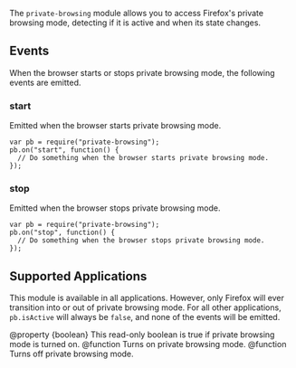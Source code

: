 <!-- contributed by Paul O’Shannessy [paul@oshannessy.com]  -->
<!-- edited by Noelle Murata [fiveinchpixie@gmail.com]  -->
<!-- contributed by Irakli Gozalishvili [gozala@mozilla.com] -->

The `private-browsing` module allows you to access Firefox's private browsing
mode, detecting if it is active and when its state changes.

## Events ##

When the browser starts or stops private browsing mode, the following events
are emitted.

### start ###
Emitted when the browser starts private browsing mode.

    var pb = require("private-browsing");
    pb.on("start", function() {
      // Do something when the browser starts private browsing mode.
    });


### stop ###
Emitted when the browser stops private browsing mode.

    var pb = require("private-browsing");
    pb.on("stop", function() {
      // Do something when the browser stops private browsing mode.
    });

## Supported Applications ##

This module is available in all applications. However, only Firefox will ever
transition into or out of private browsing mode. For all other applications,
`pb.isActive` will always be `false`, and none of the events will be emitted.

<api name="isActive">
@property {boolean}
  This read-only boolean is true if private browsing mode is turned on.
</api>

<api name="activate">
@function
  Turns on private browsing mode.
</api>

<api name="deactivate">
@function
  Turns off private browsing mode.
</api>
